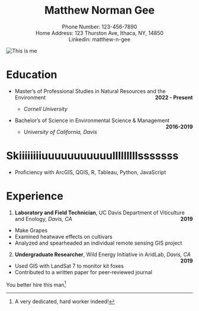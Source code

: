 
<center>

# Matthew Norman Gee

</center>
<center>
Phone Number: 123-456-7890
</center>
<center>
Home Address: 123 Thurston Ave, Ithaca, NY, 14850
</center>
<center>
Linkedin: matthew-n-gee
</center>

![This is
me](https://images.unsplash.com/photo-1600804889194-e6fbf08ddb39?ixlib=rb-4.0.3&ixid=MnwxMjA3fDB8MHxzZWFyY2h8MXx8Y29vbCUyMGd1eXxlbnwwfHwwfHw%3D&w=1000&q=80)

# Education

- Master’s of Professional Studies in Natural Resources and the
  Environment <span style="float:right">**2022 - Present**</span>

  - *Cornell University*

- Bachelor’s of Science in Environmental Science & Management <span
  style="float:right">**2016-2019**</span>

  - *University of California, Davis*

# Skiiiiiiiiuuuuuuuuuuulllllllllsssssss

- Proficiency with ArcGIS, QGIS, R, Tableau, Python, JavaScript

# Experience

1.  **Laboratory and Field Technician**, UC Davis Department of
    Viticulture and Enology, *Davis, CA* <span
    style="float:right">**2019**</span>

- Make Grapes
- Examined heatwave effects on cultivars
- Analyzed and spearheaded an individual remote sensing GIS project

2.  **Undergraduate Researcher**, Wild Energy Initiative in AridLab,
    *Davis, CA* <span style="float:right">**2019**</span>

- Used GIS with LandSat 7 to monitor kit foxes
- Contributed to a written paper for peer-reviewed journal

You better hire this man[^1]

[^1]: A very dedicated, hard worker indeed!
